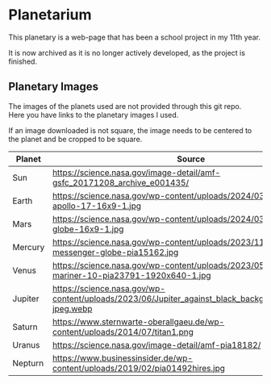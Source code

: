 # Planetarium

This planetary is a web-page that has been a school project in my 11th year.

It is now archived as it is no longer actively developed, as the project is finished.

## Planetary Images
The images of the planets used are not provided through this git repo.  
Here you have links to the planetary images I used.

If an image downloaded is not square, the image needs to be centered to the planet and be cropped to be square.

Planet | Source
--- | ---
Sun | https://science.nasa.gov/image-detail/amf-gsfc_20171208_archive_e001435/
Earth | https://science.nasa.gov/wp-content/uploads/2024/03/blue-marble-apollo-17-16x9-1.jpg
Mars | https://science.nasa.gov/wp-content/uploads/2024/03/mars-full-globe-16x9-1.jpg
Mercury | https://science.nasa.gov/wp-content/uploads/2023/11/mercury-messenger-globe-pia15162.jpg
Venus | https://science.nasa.gov/wp-content/uploads/2023/05/venus-mariner-10-pia23791-1920x640-1.jpg
Jupiter | https://science.nasa.gov/wp-content/uploads/2023/06/Jupiter_against_black_background_of_space-jpeg.webp
Saturn | https://www.sternwarte-oberallgaeu.de/wp-content/uploads/2014/07/titan1.png
Uranus | https://science.nasa.gov/image-detail/amf-pia18182/
Nepturn | https://www.businessinsider.de/wp-content/uploads/2019/02/pia01492hires.jpg
